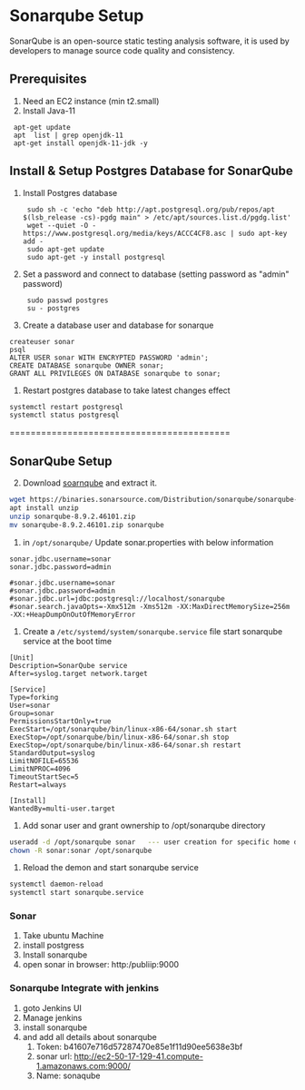 # Sonarqube Setup

SonarQube is an open-source static testing analysis software, it is used by developers to manage source code quality and consistency.
## Prerequisites
1. Need an EC2 instance (min t2.small)
2. Install Java-11
  ```
   apt-get update   
   apt  list | grep openjdk-11  
   apt-get install openjdk-11-jdk -y   
  ```

## Install & Setup Postgres Database for SonarQube
1. Install Postgres database   
   ```
    sudo sh -c 'echo "deb http://apt.postgresql.org/pub/repos/apt $(lsb_release -cs)-pgdg main" > /etc/apt/sources.list.d/pgdg.list'  
    wget --quiet -O - https://www.postgresql.org/media/keys/ACCC4CF8.asc | sudo apt-key add -
    sudo apt-get update
    sudo apt-get -y install postgresql 
   ```

1. Set a password and connect to database (setting password as "admin" password)
   ```
    sudo passwd postgres
    su - postgres
   ```

1. Create a database user and database for sonarque 
  ```
  createuser sonar  
  psql
  ALTER USER sonar WITH ENCRYPTED PASSWORD 'admin';
  CREATE DATABASE sonarqube OWNER sonar;
  GRANT ALL PRIVILEGES ON DATABASE sonarqube to sonar;
  ``` 

1. Restart postgres database to take latest changes effect 
  ```sh 
  systemctl restart postgresql 
  systemctl status postgresql
  ```

  ==========================================

 ## SonarQube Setup

2. Download [soarnqube](https://www.sonarqube.org/downloads/) and extract it.   
  ```sh 
  wget https://binaries.sonarsource.com/Distribution/sonarqube/sonarqube-8.9.2.46101.zip
  apt install unzip
  unzip sonarqube-8.9.2.46101.zip
  mv sonarqube-8.9.2.46101.zip sonarqube
  ```

1. in `/opt/sonarqube/` Update sonar.properties with below information 
  ```
  sonar.jdbc.username=sonar
  sonar.jdbc.password=admin 

  #sonar.jdbc.username=sonar
  #sonar.jdbc.password=admin
  #sonar.jdbc.url=jdbc:postgresql://localhost/sonarqube
  #sonar.search.javaOpts=-Xmx512m -Xms512m -XX:MaxDirectMemorySize=256m -XX:+HeapDumpOnOutOfMemoryError
  ``` 

1. Create a `/etc/systemd/system/sonarqube.service` file start sonarqube service at the boot time 
  ```
  [Unit]
  Description=SonarQube service
  After=syslog.target network.target

  [Service]
  Type=forking
  User=sonar
  Group=sonar
  PermissionsStartOnly=true
  ExecStart=/opt/sonarqube/bin/linux-x86-64/sonar.sh start 
  ExecStop=/opt/sonarqube/bin/linux-x86-64/sonar.sh stop
  ExecStop=/opt/sonarqube/bin/linux-x86-64/sonar.sh restart
  StandardOutput=syslog
  LimitNOFILE=65536
  LimitNPROC=4096
  TimeoutStartSec=5
  Restart=always

  [Install]
  WantedBy=multi-user.target
  ```

1. Add sonar user and grant ownership to /opt/sonarqube directory 
  ```sh 
  useradd -d /opt/sonarqube sonar   --- user creation for specific home direct 
  chown -R sonar:sonar /opt/sonarqube 
  ```

1. Reload the demon and start sonarqube service 
  ```sh 
  systemctl daemon-reload 
  systemctl start sonarqube.service 
  ```


### Sonar 
  1. Take ubuntu Machine
  2. install postgress
  3. Install sonarqube 
  4. open sonar in browser: http:/publiip:9000 

### Sonarqube Integrate with jenkins 
  1. goto Jenkins UI 
  2. Manage jenkins 
  3. install sonarqube 
  4. and add all details about sonarqube 
      1. Token: b41607e716d57287470e85e1f11d90ee5638e3bf  
      2. sonar url: http://ec2-50-17-129-41.compute-1.amazonaws.com:9000/ 
      3. Name: sonaqube 
